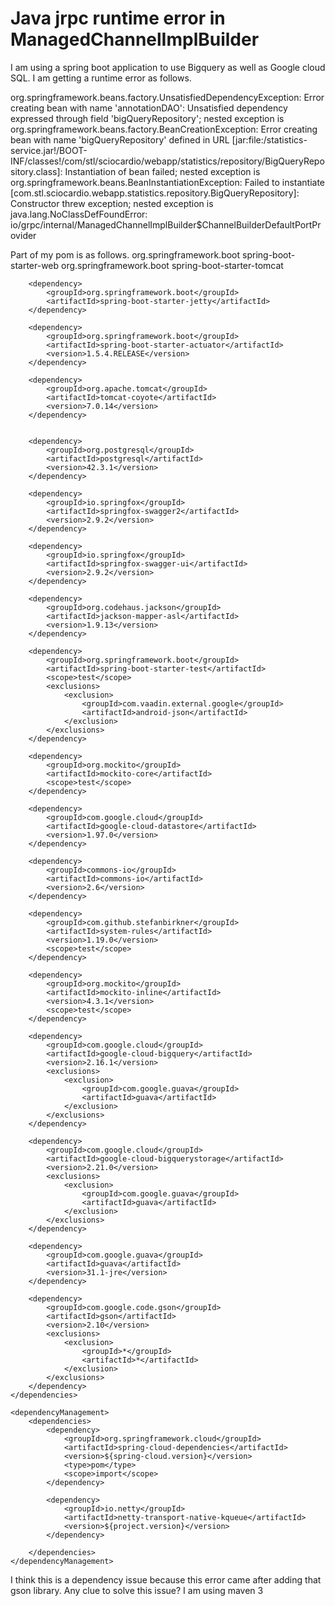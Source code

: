 
# Java jrpc runtime error in ManagedChannelImplBuilder

I am using a spring boot application to use Bigquery as well as Google cloud SQL. I am getting a runtime error as follows.

org.springframework.beans.factory.UnsatisfiedDependencyException:
Error creating bean with name 'annotationDAO': Unsatisfied dependency
expressed through field 'bigQueryRepository'; nested exception is
org.springframework.beans.factory.BeanCreationException: Error
creating bean with name 'bigQueryRepository' defined in URL
[jar:file:/statistics-service.jar!/BOOT-INF/classes!/com/stl/sciocardio/webapp/statistics/repository/BigQueryRepository.class]:
Instantiation of bean failed; nested exception is
org.springframework.beans.BeanInstantiationException: Failed to
instantiate
[com.stl.sciocardio.webapp.statistics.repository.BigQueryRepository]:
Constructor threw exception; nested exception is
java.lang.NoClassDefFoundError:
io/grpc/internal/ManagedChannelImplBuilder$ChannelBuilderDefaultPortProvider

Part of my pom is as follows.
<dependencies>
        <dependency>
            <groupId>org.springframework.boot</groupId>
            <artifactId>spring-boot-starter-web</artifactId>
            <exclusions>
                <exclusion>
                    <groupId>org.springframework.boot</groupId>
                    <artifactId>spring-boot-starter-tomcat</artifactId>
                </exclusion>
            </exclusions>
        </dependency>

        <dependency>
            <groupId>org.springframework.boot</groupId>
            <artifactId>spring-boot-starter-jetty</artifactId>
        </dependency>

        <dependency>
            <groupId>org.springframework.boot</groupId>
            <artifactId>spring-boot-starter-actuator</artifactId>
            <version>1.5.4.RELEASE</version>
        </dependency>

        <dependency>
            <groupId>org.apache.tomcat</groupId>
            <artifactId>tomcat-coyote</artifactId>
            <version>7.0.14</version>
        </dependency>

        
        <dependency>
            <groupId>org.postgresql</groupId>
            <artifactId>postgresql</artifactId>
            <version>42.3.1</version>
        </dependency>

        <dependency>
            <groupId>io.springfox</groupId>
            <artifactId>springfox-swagger2</artifactId>
            <version>2.9.2</version>
        </dependency>

        <dependency>
            <groupId>io.springfox</groupId>
            <artifactId>springfox-swagger-ui</artifactId>
            <version>2.9.2</version>
        </dependency>

        <dependency>
            <groupId>org.codehaus.jackson</groupId>
            <artifactId>jackson-mapper-asl</artifactId>
            <version>1.9.13</version>
        </dependency>

        <dependency>
            <groupId>org.springframework.boot</groupId>
            <artifactId>spring-boot-starter-test</artifactId>
            <scope>test</scope>
            <exclusions>
                <exclusion>
                    <groupId>com.vaadin.external.google</groupId>
                    <artifactId>android-json</artifactId>
                </exclusion>
            </exclusions>
        </dependency>

        <dependency>
            <groupId>org.mockito</groupId>
            <artifactId>mockito-core</artifactId>
            <scope>test</scope>
        </dependency>

        <dependency>
            <groupId>com.google.cloud</groupId>
            <artifactId>google-cloud-datastore</artifactId>
            <version>1.97.0</version>
        </dependency>

        <dependency>
            <groupId>commons-io</groupId>
            <artifactId>commons-io</artifactId>
            <version>2.6</version>
        </dependency>

        <dependency>
            <groupId>com.github.stefanbirkner</groupId>
            <artifactId>system-rules</artifactId>
            <version>1.19.0</version>
            <scope>test</scope>
        </dependency>

        <dependency>
            <groupId>org.mockito</groupId>
            <artifactId>mockito-inline</artifactId>
            <version>4.3.1</version>
            <scope>test</scope>
        </dependency>

        <dependency>
            <groupId>com.google.cloud</groupId>
            <artifactId>google-cloud-bigquery</artifactId>
            <version>2.16.1</version>
            <exclusions>
                <exclusion>
                    <groupId>com.google.guava</groupId>
                    <artifactId>guava</artifactId>
                </exclusion>
            </exclusions>
        </dependency>

        <dependency>
            <groupId>com.google.cloud</groupId>
            <artifactId>google-cloud-bigquerystorage</artifactId>
            <version>2.21.0</version>
            <exclusions>
                <exclusion>
                    <groupId>com.google.guava</groupId>
                    <artifactId>guava</artifactId>
                </exclusion>
            </exclusions>
        </dependency>

        <dependency>
            <groupId>com.google.guava</groupId>
            <artifactId>guava</artifactId>
            <version>31.1-jre</version>
        </dependency>

        <dependency>
            <groupId>com.google.code.gson</groupId>
            <artifactId>gson</artifactId>
            <version>2.10</version>
            <exclusions>
                <exclusion>
                    <groupId>*</groupId>
                    <artifactId>*</artifactId>
                </exclusion>
            </exclusions>
        </dependency>
    </dependencies>

    <dependencyManagement>
        <dependencies>
            <dependency>
                <groupId>org.springframework.cloud</groupId>
                <artifactId>spring-cloud-dependencies</artifactId>
                <version>${spring-cloud.version}</version>
                <type>pom</type>
                <scope>import</scope>
            </dependency>

            <dependency>
                <groupId>io.netty</groupId>
                <artifactId>netty-transport-native-kqueue</artifactId>
                <version>${project.version}</version>
            </dependency>

        </dependencies>
    </dependencyManagement>

I think this is a dependency issue because this error came after adding that gson library. Any clue to solve this issue? I am using maven 3

        